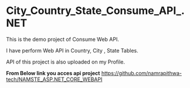 # City_Country_State_Consume_API_.NET
This is the demo project of Consume Web API. 

I have perform Web API in Country, City , State Tables. 

API of this project is also uploaded on my Profile. 

**From Below link you acces api project**
https://github.com/namrapithwa-tech/NAMSTE_ASP.NET_CORE_WEBAPI
